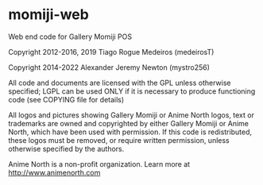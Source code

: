 # momiji-web
Web end code for Gallery Momiji POS

Copyright 2012-2016, 2019 Tiago Rogue Medeiros (medeirosT)

Copyright 2014-2022 Alexander Jeremy Newton (mystro256)

All code and documents are licensed with the GPL unless otherwise specified;
LGPL can be used ONLY if it is necessary to produce functioning code (see
COPYING file for details)

All logos and pictures showing Gallery Momiji or Anime North logos, text or
trademarks are owned and copyrighted by either Gallery Momiji or Anime North,
which have been used with permission. If this code is redistributed, these
logos must be removed, or require written permission, unless otherwise
specified by the authors.

Anime North is a non-profit organization.
Learn more at http://www.animenorth.com
